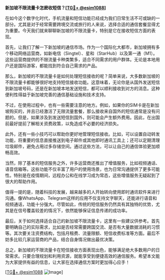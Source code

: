 **新加坡不限流量卡怎麽收短信？[[TG💪+ @esim1088](https://t.me/s/esim1088)]**

在如今这个数字化时代，手机流量和短信功能已经成为我们日常生活不可或缺的一部分。尤其是对于经常需要跨境交流或旅行的人来说，选择合适的通信套餐显得尤为重要。今天我们就来聊聊新加坡的不限流量卡，特别是它在接收短信方面的表现。

首先，让我们了解一下新加坡的通信市场。作为一个国际化大都市，新加坡拥有多个移动网络运营商，如新电信（Singtel）、星和（StarHub）以及第一通（M1）。这些运营商提供的不限流量卡种类繁多，适合不同需求的用户群体。无论是本地用户还是国际游客，都能找到符合自己需求的产品。

那么，新加坡的不限流量卡是如何处理短信接收的呢？简单来说，大多数新加坡的不限流量卡都能够很好地支持短信接收功能。这意味着，无论你是从国外发送短信到新加坡号码，还是在新加坡本地发送短信，都可以顺利接收到对方的消息。这种便利性得益于新加坡完善的通信基础设施和技术支持。

不过，在使用过程中，也有一些需要注意的地方。例如，如果你的SIM卡是在新加坡购买的，并且已经激活了无限流量套餐，那么接收来自国外的短信通常是没有问题的。但是，如果涉及到发送短信到国外，则可能会产生额外费用。因此，在出国前最好提前了解相关资费政策，以免造成不必要的经济损失。

此外，还有一些小技巧可以帮助你更好地管理短信接收。比如，可以设置自动转发功能，将重要的信息直接推送到电子邮件或其他即时通讯工具上；还可以定期清理垃圾邮件，避免占用过多存储空间。通过这些方法，可以让自己的通信体验更加顺畅高效。

当然，除了基本的短信服务之外，许多运营商还推出了增值服务，比如视频通话、语音信箱等。这些功能不仅丰富了用户的使用场景，也为日常沟通提供了更多可能性。特别是在疫情期间，远程办公和在线学习成为常态，这些增值服务无疑起到了很大的帮助作用。

值得一提的是，随着科技的发展，越来越多的人开始转向使用即时通讯软件来进行沟通。像WhatsApp、Telegram这样的应用不仅支持文字聊天，还能进行语音和视频通话，功能十分强大。尽管如此，传统的短信服务仍然具有其独特的优势，尤其是在信号覆盖较差的情况下，依然能够保证信息传递的成功率。

最后，关于如何选择适合自己的新加坡不限流量卡，这里有一些建议供参考。首先要明确自己的实际需求，比如是否经常需要跨国交流、是否有大量数据消耗的习惯等。其次要关注资费结构，包括月租费、流量限额、短信收费标准等方面。最后不妨多比较几家运营商的产品，结合自身情况做出最优决策。

总之，新加坡的不限流量卡在短信接收方面表现出色，能够满足绝大多数用户的日常需求。只要合理规划和利用资源，就能享受到便捷高效的通信服务。希望本文能为大家提供有益的信息，让大家在选择通信方案时更加得心应手！

[[TG💪+ @esim1088](https://t.me/s/esim1088) ![Image](https://i.postimg.cc/4NQfJmqS/Snipaste-2025-05-13-00-14-12.png)]